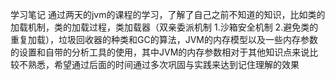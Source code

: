 学习笔记
通过两天的jvm的课程的学习，了解了自己之前不知道的知识，比如类的加载机制，类的加载过程，类加载器（双亲委派机制 1.沙箱安全机制 2.避免类的重复加载），垃圾回收器的种类和GC的算法，JVM的内存模型以及一些内存参数的设置和自带的分析工具的使用，其中JVM的内存参数相对于其他知识点来说比较不熟悉，希望通过后面的时间通过多次巩固与实践来达到记住理解的效果

